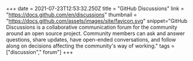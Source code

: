 +++
date = 2021-07-23T12:53:32.250Z
title = "GitHub Discussions"
link = "https://docs.github.com/en/discussions"
thumbnail = "https://docs.github.com/assets/images/site/favicon.svg"
snippet="GitHub Discussions is a collaborative communication forum for the community around an open source project. Community members can ask and answer questions, share updates, have open-ended conversations, and follow along on decisions affecting the community's way of working."
tags = ["discussion"," forum"]
+++

